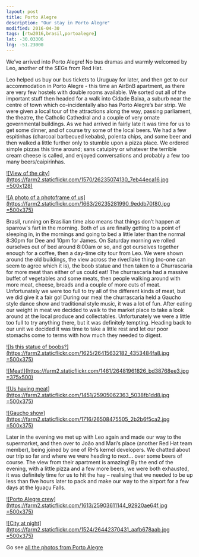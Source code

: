 ```yaml
---
layout: post
title: Porto Alegre
description: "Our stay in Porto Alegre"
modified: 2016-04-30
tags: [rtw2016,brasil,portoalegre]
lat: -30.03306
lng: -51.23000
---
```


We’ve arrived into Porto Alegre! No bus dramas and warmly welcomed by Leo, another of the SEGs from Red Hat.

Leo helped us buy our bus tickets to Uruguay for later, and then get to our accommodation in Porto Alegre - this time an AirBnB apartment, as there are very few hostels with double rooms available. We sorted out all of the important stuff then headed for a walk into Cidade Baixa, a suburb near the centre of town which co-incidentally also has Porto Alegre’s bar strip. We were given a local tour of the attractions along the way, passing parliament, the theatre, the Catholic Cathedral and a couple of very ornate governmental buildings. As we had arrived in fairly late it was time for us to get some dinner, and of course try some of the local beers. We had a few espitinhas (charcoal barbecued kebabs), polenta chips, and some beer and then walked a little further only to stumble upon a pizza place. We ordered simple pizzas this time around; sans catuipiry or whatever the terrible cream cheese is called, and enjoyed conversations and probably a few too many beers/caipirinhas.

[![View of the city](https://farm2.staticflickr.com/1570/26235074130_7eb44eca16.jpg =500x128)](https://www.flickr.com/photos/140698305@N05/26235074130/in/album-72157666981758036/)

[![A photo of a photoframe of us](https://farm2.staticflickr.com/1663/26235281990_9eddb70f80.jpg =500x375)](https://www.flickr.com/photos/140698305@N05/26235281990/in/album-72157666981758036/)


Brasil, running on Brasilian time also means that things don’t happen at sparrow's fart in the morning. Both of us are finally getting to a point of sleeping in, in the mornings and going to bed a little later than the normal 8:30pm for Dee and 10pm for James. On Saturday morning we rolled ourselves out of bed around 8:00am or so, and got ourselves together enough for a coffee, then a day-time city tour from Leo. We were shown around the old buildings, the view across the river/lake thing (no-one can seem to agree which it is), the boob statue and then taken to a Churrascaria for more meat than either of us could eat! The churrascaria had a massive buffet of vegetables and some meats, then people walking around with more meat, cheese, breads and a couple of more cuts of meat. Unfortunately we were too full to try all of the different kinds of meat, but we did give it a fair go! During our meal the churrascaria held a Gaucho style dance show and traditional style music, it was a lot of fun. After eating our weight in meat we decided to walk to the market place to take a look around at the local produce and collectables. Unfortunately we were a little too full to try anything there, but it was definitely tempting. Heading back to our unit we decided it was time to take a little rest and let our poor stomachs come to terms with how much they needed to digest.

[![Is this statue of boobs?](https://farm2.staticflickr.com/1625/26415632182_4353484fa8.jpg =500x375)](https://www.flickr.com/photos/140698305@N05/26415632182/in/album-72157666981758036/)

[![Meat!](https://farm2.staticflickr.com/1461/26481961826_bd38768ee3.jpg =375x500)](https://www.flickr.com/photos/140698305@N05/26481961826/in/album-72157666981758036/)

[![Us having meat](https://farm2.staticflickr.com/1451/25905062363_5038fb1dd8.jpg =500x375)](https://www.flickr.com/photos/140698305@N05/25905062363/in/album-72157666981758036/)

[![Gaucho show](https://farm2.staticflickr.com/1716/26508475505_2b2b6f5ca2.jpg =500x375)](https://www.flickr.com/photos/140698305@N05/26508475505/in/album-72157666981758036/)


Later in the evening we met up with Leo again and made our way to the supermarket, and then over to João and Mari’s place (another Red Hat team member), being joined by one of RH’s kernel developers. We chatted about our trip so far and where we were heading to next… over some beers of course. The view from their apartment is amazing! By the end of the evening, with a little pizza and a few more beers, we were both exhausted, it was definitely time for us to hit the hay – realising that we needed to be up less than five hours later to pack and make our way to the airport for a few days at the Iguaçu Falls.

[![Porto Alegre crew](https://farm2.staticflickr.com/1613/25903611144_92920ae64f.jpg =500x375)](https://www.flickr.com/photos/140698305@N05/25903611144/in/album-72157666981758036/)

[![City at night](https://farm2.staticflickr.com/1524/26442370431_aafb678aab.jpg =500x375)](https://www.flickr.com/photos/140698305@N05/26442370431/in/album-72157666981758036/)


Go see [all the photos from Porto Alegre](https://www.flickr.com/photos/140698305@N05/albums/72157666981758036)